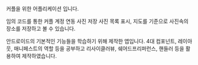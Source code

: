 커플을 위한 어플리케이션 입니다.

임의 코드를 통한 커플 계정 연동
사진 저장
사진 목록 표시, 지도를 기준으로  사진속의 장소를 저장하고 볼 수 있습니다.

안드로이드의 기본적인 기능들을 학습하기 위해 제작한 앱입니다.
4대 컴포넌트, 레이아웃, 매니페스트의 역할 등을 공부하고
리사이클러뷰, 쉐어드프리퍼런스, 핸들러 등을 활용하여 제작하였습니다. 
